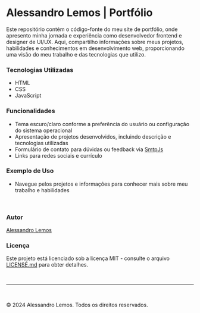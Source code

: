 # Alessandro Lemos | Portfólio
Este repositório contém o código-fonte do meu site de portfólio, onde apresento minha jornada e experiência como desenvolvedor frontend e designer de UI/UX. 
Aqui, compartilho informações sobre meus projetos, habilidades e conhecimentos em desenvolvimento web, proporcionando uma visão do meu trabalho e das tecnologias que utilizo.

### Tecnologias Utilizadas
- HTML
- CSS
- JavaScript

### Funcionalidades
- Tema escuro/claro conforme a preferência do usuário ou configuração do sistema operacional
- Apresentação de projetos desenvolvidos, incluindo descrição e tecnologias utilizadas
- Formulário de contato para dúvidas ou feedback via [SmtpJs](https://smtpjs.com/)
- Links para redes sociais e currículo

### Exemplo de Uso
- Navegue pelos projetos e informações para conhecer mais sobre meu trabalho e habilidades

<br>

### Autor
[Alessandro Lemos](https://github.com/ablemosjr)

### Licença
Este projeto está licenciado sob a licença MIT - consulte o arquivo [LICENSE.md](https://github.com/ablemosjr/ablemosjunior/blob/main/LICENSE) para obter detalhes.

<br>
<hr>
<br>

© 2024 Alessandro Lemos. Todos os direitos reservados.
